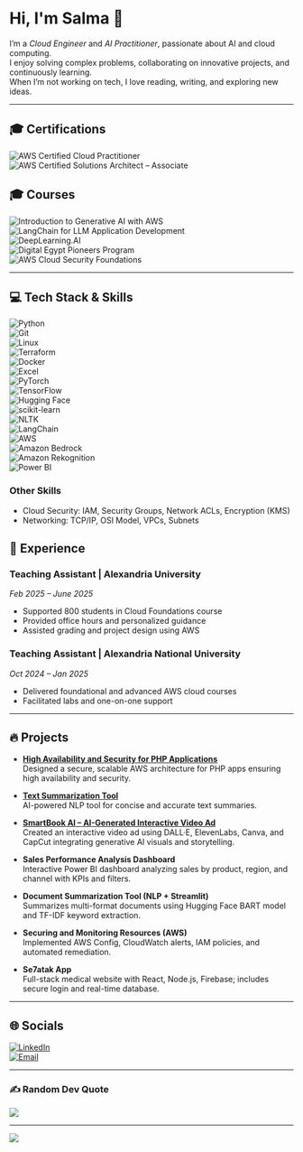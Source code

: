 # Hi, I'm Salma 👋  
I’m a *Cloud Engineer* and *AI Practitioner*, passionate about AI and cloud computing.  
I enjoy solving complex problems, collaborating on innovative projects, and continuously learning.  
When I’m not working on tech, I love reading, writing, and exploring new ideas.

---

## 🎓 Certifications

![AWS Certified Cloud Practitioner](https://img.shields.io/badge/AWS%20Cloud%20Practitioner-%23FF9900?style=for-the-badge&logo=amazon-aws&logoColor=white)  
![AWS Certified Solutions Architect – Associate](https://img.shields.io/badge/AWS%20Solutions%20Architect%20--%20Associate-%23FF9900?style=for-the-badge&logo=amazon-aws&logoColor=white) 

## 🎓 Courses
![Introduction to Generative AI with AWS](https://img.shields.io/badge/Generative%20AI%20with%20AWS-%23007ACC?style=for-the-badge&logo=udacity&logoColor=blue)  
![LangChain for LLM Application Development](https://img.shields.io/badge/LangChain-0098D3?style=for-the-badge&logo=python&logoColor=green)  
![DeepLearning.AI](https://img.shields.io/badge/DeepLearning.AI-%230072C6?style=for-the-badge&logo=deeplearning-ai&logoColor=white)  
![Digital Egypt Pioneers Program](https://img.shields.io/badge/Digital%20Egypt%20Pioneers-%2300A859?style=for-the-badge&logo=government&logoColor=white)  
![AWS Cloud Security Foundations](https://img.shields.io/badge/AWS%20Cloud%20Security-%23FF9900?style=for-the-badge&logo=amazon-aws&logoColor=white)  

---

## 💻 Tech Stack & Skills

![Python](https://img.shields.io/badge/python-3670A0?style=for-the-badge&logo=python&logoColor=ffdd54)  
![Git](https://img.shields.io/badge/git-%23F05033.svg?style=for-the-badge&logo=git&logoColor=white)  
![Linux](https://img.shields.io/badge/Linux-FCC624?style=for-the-badge&logo=linux&logoColor=black)  
![Terraform](https://img.shields.io/badge/Terraform-623CE4?style=for-the-badge&logo=terraform&logoColor=white)  
![Docker](https://img.shields.io/badge/Docker-%230db7ed.svg?style=for-the-badge&logo=docker&logoColor=white)  
![Excel](https://img.shields.io/badge/Excel-217346?style=for-the-badge&logo=microsoft-excel&logoColor=white)  
![PyTorch](https://img.shields.io/badge/PyTorch-%23EE4C2C.svg?style=for-the-badge&logo=PyTorch&logoColor=white)  
![TensorFlow](https://img.shields.io/badge/TensorFlow-%23FF6F00.svg?style=for-the-badge&logo=TensorFlow&logoColor=white)  
![Hugging Face](https://img.shields.io/badge/HuggingFace-%23FFBF00.svg?style=for-the-badge&logo=huggingface&logoColor=black)  
![scikit-learn](https://img.shields.io/badge/scikit--learn-%23F7931E.svg?style=for-the-badge&logo=scikit-learn&logoColor=white)  
![NLTK](https://img.shields.io/badge/NLTK-0098D3?style=for-the-badge&logo=python&logoColor=white)  
![LangChain](https://img.shields.io/badge/LangChain-0098D3?style=for-the-badge&logo=python&logoColor=green)  
![AWS](https://img.shields.io/badge/AWS-%23FF9900.svg?style=for-the-badge&logo=amazon-aws&logoColor=white)  
![Amazon Bedrock](https://img.shields.io/badge/Amazon%20Bedrock-0098D3?style=for-the-badge&logo=amazon-aws&logoColor=white)  
![Amazon Rekognition](https://img.shields.io/badge/Amazon%20Rekognition-F57C00?style=for-the-badge&logo=amazon-aws&logoColor=white)  
![Power BI](https://img.shields.io/badge/Power%20BI-F2C811?style=for-the-badge&logo=microsoft-power-bi&logoColor=black)


### Other Skills  
- Cloud Security: IAM, Security Groups, Network ACLs, Encryption (KMS)  
- Networking: TCP/IP, OSI Model, VPCs, Subnets  






## 💼 Experience

 

### Teaching Assistant | Alexandria University  
*Feb 2025 – June 2025*  
- Supported 800 students in Cloud Foundations course  
- Provided office hours and personalized guidance  
- Assisted grading and project design using AWS  

### Teaching Assistant | Alexandria National University  
*Oct 2024 – Jan 2025*  
- Delivered foundational and advanced AWS cloud courses  
- Facilitated labs and one-on-one support  

---

## 🔥 Projects

- **[High Availability and Security for PHP Applications](https://github.com/Salma22C/awsprojects/tree/main/High%20Availability%20and%20Security%20for%20PHP%20Applications%20)**  
  Designed a secure, scalable AWS architecture for PHP apps ensuring high availability and security.

- **[Text Summarization Tool](https://github.com/Salma22C/AIprojects/blob/main/Text%20Summarization%20Tool/%20textsumm.py)**  
  AI-powered NLP tool for concise and accurate text summaries.

- **[SmartBook AI – AI-Generated Interactive Video Ad](https://drive.google.com/file/d/1hVCBrN2lwGb4EfjzW1cQUwJD9IRsgr1w/view?usp=sharing)**  
  Created an interactive video ad using DALL·E, ElevenLabs, Canva, and CapCut integrating generative AI visuals and storytelling.

- **Sales Performance Analysis Dashboard**  
  Interactive Power BI dashboard analyzing sales by product, region, and channel with KPIs and filters.

- **Document Summarization Tool (NLP + Streamlit)**  
  Summarizes multi-format documents using Hugging Face BART model and TF-IDF keyword extraction.

- **Securing and Monitoring Resources (AWS)**  
  Implemented AWS Config, CloudWatch alerts, IAM policies, and automated remediation.

- **Se7atak App**  
  Full-stack medical website with React, Node.js, Firebase; includes secure login and real-time database.

---

## 🌐 Socials

[![LinkedIn](https://img.shields.io/badge/LinkedIn-%230077B5.svg?logo=linkedin&logoColor=white)](https://linkedin.com/in/salma-mohamed-kassem)  
[![Email](https://img.shields.io/badge/Email-D14836?logo=gmail&logoColor=white)](mailto:salmakassem6@gmail.com)  

---

### ✍ Random Dev Quote  
![](https://quotes-github-readme.vercel.app/api?type=horizontal&theme=radical)

---

[![](https://visitcount.itsvg.in/api?id=SalmaMohamed22&icon=0&color=0)](https://visitcount.itsvg.in)
